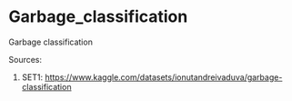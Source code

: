 # Garbage_classification
Garbage classification



Sources:

1. SET1: https://www.kaggle.com/datasets/ionutandreivaduva/garbage-classification 
